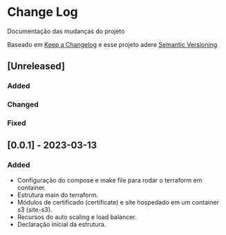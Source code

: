 # Change Log
Documentação das mudanças do projeto
 
Baseado em [Keep a Changelog](http://keepachangelog.com/)
e esse projeto adere [Semantic Versioning](http://semver.org/).
 
## [Unreleased]
 
### Added

### Changed
 
### Fixed

## [0.0.1] - 2023-03-13

### Added
- Configuração do compose e make file para rodar o terraform em container.
- Estrutura main do terraform.
- Módulos de certificado (certificate) e site hospedado em um container s3 (site-s3).
- Recursos do auto scaling e load balancer.
- Declaração inicial da estrutura.